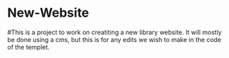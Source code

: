# New-Website
#This is a project to work on creatiting a new library website. It will mostly be done using a cms, but this is for any edits we wish to make in the code of the templet. 
